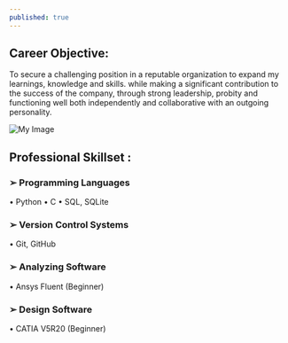 ```yaml
---
published: true
---
```

## Career Objective:
To secure a challenging position in a reputable organization to expand my learnings, knowledge and skills. while making a significant contribution to the success of the company, through strong leadership, probity and functioning well both independently and collaborative with an outgoing personality.

![My Image]({{site.baseurl}}/pic_noufal.jpeg)
## Professional Skillset :
### ➢ Programming Languages
• Python
• C
• SQL, SQLite
### ➢ Version Control Systems
• Git, GitHub
### ➢ Analyzing Software
• Ansys Fluent (Beginner)
### ➢ Design Software
• CATIA V5R20 (Beginner)

